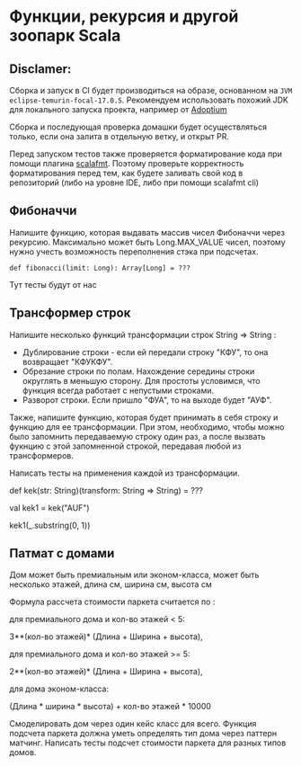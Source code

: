 # Функции, рекурсия и другой зоопарк Scala
## Disclamer: 
Cборка и запуск в CI будет производиться на образе, основанном на `JVM eclipse-temurin-focal-17.0.5`. Рекомендуем использовать похожий JDK для локального запуска проекта, например от [Adoptium](https://adoptium.net/marketplace/)

Сборка и последующая проверка домашки будет осуществляться только, если она залита в отдельную ветку, и открыт PR.

Перед запуском тестов также проверяется форматирование кода при помощи плагина [scalafmt](https://scalameta.org/scalafmt/docs/installation.html). Поэтому проверьте корректность форматирования перед тем, как будете заливать свой код в репозиторий (либо на уровне IDE, либо при помощи scalafmt cli)

## Фибоначчи
Напишите функцию, которая выдавать массив чисел Фибоначчи через рекурсию. Максимально может быть Long.MAX_VALUE чисел, поэтому нужно учесть возможность переполнения стэка при подсчетах.

```scala=
def fibonacci(limit: Long): Array[Long] = ???
```
Тут тесты будут от нас

## Трансформер строк
Напишите несколько функций трансформации строк String => String :
 - Дублирование строки - если ей передали строку "КФУ", то она возвращает "КФУКФУ".
 - Обрезание строки по полам. Нахождение середины строки округлять в меньшую сторону. Для простоты условимся, что функция всегда работает с непустыми строками.
 - Разворот строки. Если пришло "ФУА", то на выходе будет "АУФ".

Также, напишите функцию, которая будет принимать в себя строку и функцию для ее трансформации. 
При этом, необходимо, чтобы можно было запомнить передаваемую строку один раз, а после вызвать фукнцию с этой запомненной строкой, передавая любой из трансформеров.

Написать тесты на применения каждой из трансформации.

def kek(str: String)(transform: String => String) = ???

val kek1 = kek("AUF")

kek1(_.substring(0, 1))

## Патмат с домами

Дом может быть премиальным или эконом-класса, может быть несколько этажей, длина см, ширина см, высота см

Формула рассчета стоимости паркета считается по :

для премиального дома и кол-во этажей < 5:

3**(кол-во этажей)* (Длина + Ширина + высота), 

для премиального дома и кол-во этажей >= 5:

2**(кол-во этажей)* (Длина + Ширина + высота), 

для дома эконом-класса:

(Длина * ширина * высота) + кол-во этажей * 10000

Смоделировать дом через один кейс класс для всего. 
Функция подсчета паркета должна уметь определять тип дома через паттерн матчинг.
Написать тесты подсчет стоимости паркета для разных типов домов.